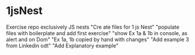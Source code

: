 # 1jsNest
Exercise repo exclusively JS nests
"Cre ate files for 1 js Nest"
"populate files with boilerplate and add first exercise"
"show Ex 1a & 1b in console, as alert and on Dom"
"Ex 1a, 1b copied by hand with changes"
"Add example 3 from Linkedin odt"
"Add Explanatory example"